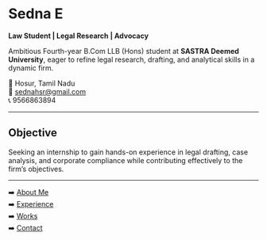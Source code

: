# Sedna E

**Law Student | Legal Research | Advocacy**

Ambitious Fourth-year B.Com LLB (Hons) student at **SASTRA Deemed University**, eager to refine legal research, drafting, and analytical skills in a dynamic firm.  

📍 Hosur, Tamil Nadu  
📧 [sednahsr@gmail.com](mailto:sednahsr@gmail.com)  
📞 9566863894  

---

## Objective
Seeking an internship to gain hands-on experience in legal drafting, case analysis, and corporate compliance while contributing effectively to the firm’s objectives.

---

➡️ [About Me](about.md)  
➡️ [Experience](experience.md)  
➡️ [Works](works.md)  
➡️ [Contact](contact.md)
